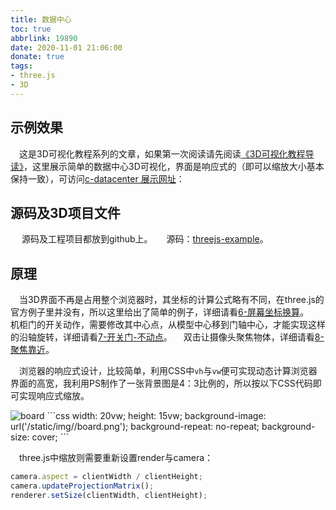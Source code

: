 ```yaml
---
title: 数据中心
toc: true
abbrlink: 19890
date: 2020-11-01 21:06:00
donate: true
tags:
- three.js
- 3D
---
```


## 示例效果
&emsp;这是3D可视化教程系列的文章，如果第一次阅读请先阅读[《3D可视化教程导读》](/posts/30679)，这里展示简单的数据中心3D可视化，界面是响应式的（即可以缩放大小基本保持一致），可访问[c-datacenter 展示网址](http://3d.scaugreen.cn/c-datacenter.html)：

## 源码及3D项目文件
&emsp; 源码及工程项目都放到github上。
&emsp; 源码：[threejs-example](https://github.com/alwxkxk/threejs-example)。



## 原理
&emsp;当3D界面不再是占用整个浏览器时，其坐标的计算公式略有不同，在three.js的官方例子里并没有，所以这里给出了简单的例子，详细请看[6-屏幕坐标换算](/posts/56155)。
&emsp;机柜门的开关动作，需要修改其中心点，从模型中心移到门轴中心，才能实现这样的沿轴旋转，详细请看[7-开关门-不动点](/posts/48386)。
&emsp;双击让摄像头聚焦物体，详细请看[8-聚焦靠近](/posts/30581)。

&emsp;浏览器的响应式设计，比较简单，利用CSS中`vh`与`vw`便可实现动态计算浏览器界面的高宽，我利用PS制作了一张背景图是4：3比例的，所以按以下CSS代码即可实现响应式缩放。


<img alt="board" src="/blog/blog_images/3d/board.png">
```css
width: 20vw;
height: 15vw;
background-image: url('/static/img//board.png');
background-repeat: no-repeat;
background-size: cover;
```

&emsp;three.js中缩放则需要重新设置render与camera：
```js
camera.aspect = clientWidth / clientHeight;
camera.updateProjectionMatrix();
renderer.setSize(clientWidth, clientHeight);
```

